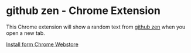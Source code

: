 # github zen - Chrome Extension

This Chrome extension will show a random text from [github zen](http://warpspire.com/posts/taste/) when you open a
new tab.

[Install form Chrome Webstore](https://chrome.google.com/webstore/detail/github-zen-chrome/aanekhjblhapebihokedaiheammebecd)
